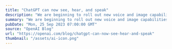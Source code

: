```yaml
---
title: "ChatGPT can now see, hear, and speak"
description: "We are beginning to roll out new voice and image capabilities in ChatGPT. They offer a new, more intuitive type of interface by allowing you to have a voice conversation or show ChatGPT what you’re talking about."
summary: "We are beginning to roll out new voice and image capabilities in ChatGPT. They offer a new, more intuitive type of interface by allowing you to have a voice conversation or show ChatGPT what you’re talking about."
pubDate: "Mon, 25 Sep 2023 07:00:00 GMT"
source: "OpenAI Blog"
url: "https://openai.com/blog/chatgpt-can-now-see-hear-and-speak"
thumbnail: "/assets/ai-icon.png"
---
```



